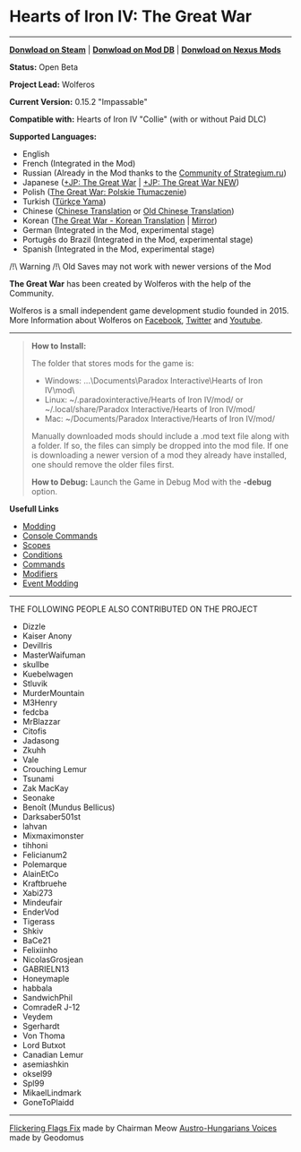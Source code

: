 # Hearts of Iron IV: The Great War

----------
[**Donwload on Steam**](http://steamcommunity.com/sharedfiles/filedetails/?id=699709023) | [**Donwload on Mod DB**](http://www.moddb.com/mods/hearts-of-iron-iv-the-great-war1) | [**Donwload on Nexus Mods**](https://www.nexusmods.com/heartsofironiv/mods/4?tab=description)

**Status:** Open Beta

**Project Lead:** Wolferos

**Current Version:** 0.15.2 "Impassable"

**Compatible with:** Hearts of Iron IV "Collie" (with or without Paid DLC)

**Supported Languages:**
- English
- French (Integrated in the Mod)
- Russian (Already in the Mod thanks to the [Community of Strategium.ru](https://www.strategium.ru))
- Japanese ([+JP: The Great War](https://steamcommunity.com/sharedfiles/filedetails/?id=854550667) | [+JP: The Great War NEW](https://steamcommunity.com/sharedfiles/filedetails/?id=1886322088))
- Polish ([The Great War: Polskie Tłumaczenie](http://steamcommunity.com/sharedfiles/filedetails/?id=1132448900))
- Turkish ([Türkçe Yama](http://paradoxfan.com/forum/index.php?topic=51341.0))
- Chinese ([Chinese Translation](https://steamcommunity.com/sharedfiles/filedetails/?id=1898664110) or [Old Chinese Translation](https://steamcommunity.com/sharedfiles/filedetails/?id=1447670167))
- Korean ([The Great War - Korean Translation](https://steamcommunity.com/sharedfiles/filedetails/?id=1923476226) | [Mirror](https://hearts-of-iron-4.smods.ru/archives/4568))
- German (Integrated in the Mod, experimental stage)
- Portugês do Brazil (Integrated in the Mod, experimental stage)
- Spanish (Integrated in the Mod, experimental stage)


/!\ Warning /!\ Old Saves may not work with newer versions of the Mod

**The Great War** has been created by Wolferos with the help of the Community.

Wolferos is a small independent game development studio founded in 2015. More Information about Wolferos on [Facebook](https://www.facebook.com/WolferosProductions), [Twitter](https://twitter.com/WolferosProd) and [Youtube](https://www.youtube.com/c/WolferosProductions).

----------
> **How to Install:**
>
> The folder that stores mods for the game is:
>
> - Windows: ...\Documents\Paradox Interactive\Hearts of Iron IV\mod\
> - Linux: ~/.paradoxinteractive/Hearts of Iron IV/mod/ or ~/.local/share/Paradox Interactive/Hearts of Iron IV/mod/
> - Mac: ~/Documents/Paradox Interactive/Hearts of Iron IV/mod/
>
> Manually downloaded mods should include a .mod text file along with a folder. If so, the files can simply be dropped into the mod file. If one is downloading a newer version of a mod they already have installed, one should remove the older files first.
>
> **How to Debug:**
> Launch the Game in Debug Mod with the **-debug** option.

**Usefull Links**

 - [Modding](http://www.hoi4wiki.com/Modding)
 - [Console Commands](http://www.hoi4wiki.com/Console_commands)
 - [Scopes](http://www.hoi4wiki.com/Scopes)
 - [Conditions](http://www.hoi4wiki.com/Conditions)
 - [Commands](http://www.hoi4wiki.com/Commands)
 - [Modifiers](http://www.hoi4wiki.com/Modifiers)
 - [Event Modding](http://www.hoi4wiki.com/Event_Modding)

----------

THE FOLLOWING PEOPLE ALSO CONTRIBUTED ON THE PROJECT

   - Dizzle
   - Kaiser Anony
   - DevilIris
   - MasterWaifuman
   - skullbe
   - Kuebelwagen
   - Stluvik
   - MurderMountain
   - M3Henry
   - fedcba
   - MrBlazzar
   - Citofis
   - Jadasong
   - Zkuhh
   - Vale
   - Crouching Lemur
   - Tsunami
   - Zak MacKay
   - Seonake
   - Benoît (Mundus Bellicus)
   - Darksaber501st
   - lahvan
   - Mixmaximonster
   - tihhoni
   - Felicianum2
   - Polemarque
   - AlainEtCo
   - Kraftbruehe
   - Xabi273
   - Mindeufair
   - EnderVod
   - Tigerass
   - Shkiv
   - BaCe21
   - Felixiinho
   - NicolasGrosjean
   - GABRIELN13
   - Honeymaple
   - habbala
   - SandwichPhil
   - ComradeR J-12
   - Veydem
   - Sgerhardt
   - Von Thoma
   - Lord Butxot
   - Canadian Lemur
   - asemiashkin
   - oksel99
   - Spl99
   - MikaelLindmark
   - GoneToPlaidd
----------
[Flickering Flags Fix](http://steamcommunity.com/sharedfiles/filedetails/?id=850835220) made by Chairman Meow
[Austro-Hungarians Voices](http://steamcommunity.com/sharedfiles/filedetails/?id=946923873) made by Geodomus 

